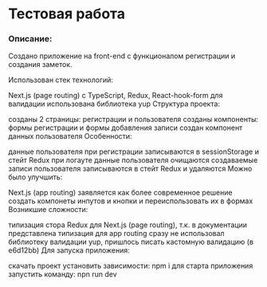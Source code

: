 # **Тестовая работа**

### Описание:
Создано приложение на front-end с функционалом регистрации и создания заметок.

Использован стек технологий:

Next.js (page routing) c TypeScript, Redux, React-hook-form
для валидации использована библиотека yup
Структура проекта:

созданы 2 страницы: регистрации и пользователя
созданы компоненты: формы регистрации и формы добавления записи
создан компонент данных пользователя
Особенности:

данные пользователя при регистрации записываются в sessionStorage и стейт Redux
при логауте данные пользователя очищаются
создаваемые записи пользователя записываются в стейт Redux и удаляются
Можно было улучшить:

Next.js (app routing) заявляется как более современное решение
создать компонеты инпутов и кнопки и переиспользовать их в формах
Возникшие сложности:

типизация стора Redux для Next.js (page routing), т.к. в документации представлена типизация для app routing
сразу не использовал библиотеку валидации yup, пришлось писать кастомную валидацию (в e6d12bb)
Для запуска приложения:

скачать проект
установить зависимости: npm i
для старта приложения запустить команду: npn run dev